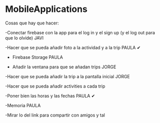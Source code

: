 # MobileApplications

Cosas que hay que hacer:


  -Conectar firebase con la app para el log in y el sign up  (y el log out para que lo olvide) JAVI
  
  -Hacer que se pueda añadir foto a la actividad y a la trip PAULA ✔
   
  - Firebase Storage PAULA
   
  - Añadir la ventana para que se añadan trips JORGE
   
  -Hacer que se pueda añadir la trip a la pantalla inicial JORGE
  
  -Hacer que se pueda añadir activities a cada trip 
  
  -Poner bien las horas y las fechas PAULA ✔
  
  -Memoria PAULA
  
  -Mirar lo del link para compartir con amigos y tal
